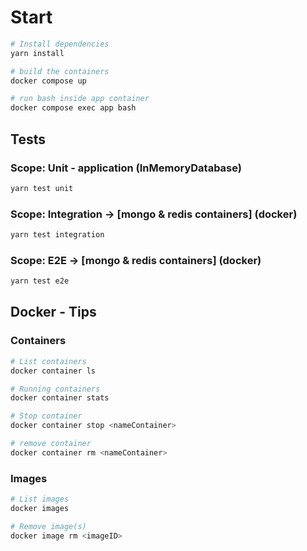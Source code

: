 # Start

```sh
# Install dependencies
yarn install

# build the containers
docker compose up

# run bash inside app container
docker compose exec app bash
```

## Tests

### Scope: **Unit** - application (InMemoryDatabase)

```sh
yarn test unit
```

### Scope: **Integration** -> [mongo & redis containers] (docker)

```sh
yarn test integration
```

### Scope: **E2E** -> [mongo & redis containers] (docker)

```sh
yarn test e2e
```

## Docker - Tips

### Containers

```sh
# List containers
docker container ls

# Running containers
docker container stats

# Stop container
docker container stop <nameContainer>

# remove container
docker container rm <nameContainer>
```

### Images

```sh
# List images
docker images

# Remove image(s)
docker image rm <imageID>
```
